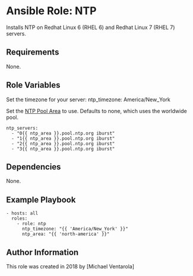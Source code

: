 # Ansible Role: NTP

Installs NTP on Redhat Linux 6 (RHEL 6) and Redhat Linux 7 (RHEL 7) servers.

## Requirements

None.

## Role Variables

Set the timezone for your server:
    ntp_timezone: America/New_York


Set the [NTP Pool Area](http://support.ntp.org/bin/view/Servers/NTPPoolServers) to use. Defaults to none, which uses the worldwide pool.

    ntp_servers:
      - "0{{ ntp_area }}.pool.ntp.org iburst"
      - "1{{ ntp_area }}.pool.ntp.org iburst"
      - "2{{ ntp_area }}.pool.ntp.org iburst"
      - "3{{ ntp_area }}.pool.ntp.org iburst"

## Dependencies

None.

## Example Playbook

    - hosts: all
      roles:
        - role: ntp
          ntp_timezone: "{{ 'America/New_York' }}"
          ntp_area: "{{ 'north-america' }}"


## Author Information

This role was created in 2018 by [Michael Ventarola]
